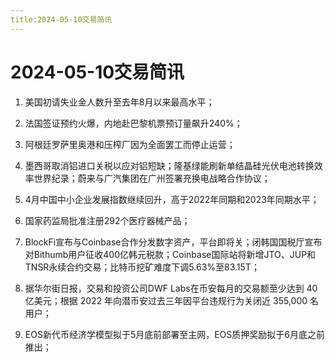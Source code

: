 ```yaml
---
title:2024-05-10交易简讯
---
```

# 2024-05-10交易简讯

1. 美国初请失业金人数升至去年8月以来最高水平；

2. 法国签证预约火爆，内地赴巴黎机票预订量飙升240%；

3. 阿根廷罗萨里奥港和压榨厂因为全面罢工而停止运营；

4. 墨西哥取消铝进口关税以应对铝短缺；隆基绿能刷新单结晶硅光伏电池转换效率世界纪录；蔚来与广汽集团在广州签署充换电战略合作协议；

5. 4月中国中小企业发展指数继续回升，高于2022年同期和2023年同期水平；

6. 国家药监局批准注册292个医疗器械产品；

7. BlockFi宣布与Coinbase合作分发数字资产，平台即将关；闭韩国国税厅宣布对Bithumb用户征收400亿韩元税款；Coinbase国际站将新增JTO、JUP和TNSR永续合约交易；比特币挖矿难度下调5.63%至83.15T；

8. 据华尔街日报，交易和投资公司DWF Labs在币安每月的交易额至少达到 40 亿美元；根据 2022 年向潜币安过去三年因平台违规行为关闭近 355,000 名用户；

9. EOS新代币经济学模型拟于5月底前部署至主网，EOS质押奖励拟于6月底之前推出；